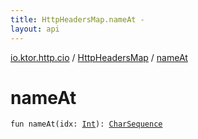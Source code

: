 ```yaml
---
title: HttpHeadersMap.nameAt - 
layout: api
---
```


<div class='api-docs-breadcrumbs'><a href="../index.html">io.ktor.http.cio</a> / <a href="index.html">HttpHeadersMap</a> / <a href="./name-at.html">nameAt</a></div>

# nameAt

<div class="signature"><code><span class="keyword">fun </span><span class="identifier">nameAt</span><span class="symbol">(</span><span class="parameterName" id="io.ktor.http.cio.HttpHeadersMap$nameAt(kotlin.Int)/idx">idx</span><span class="symbol">:</span>&nbsp;<a href="https://kotlinlang.org/api/latest/jvm/stdlib/kotlin/-int/index.html"><span class="identifier">Int</span></a><span class="symbol">)</span><span class="symbol">: </span><a href="https://kotlinlang.org/api/latest/jvm/stdlib/kotlin/-char-sequence/index.html"><span class="identifier">CharSequence</span></a></code></div>
